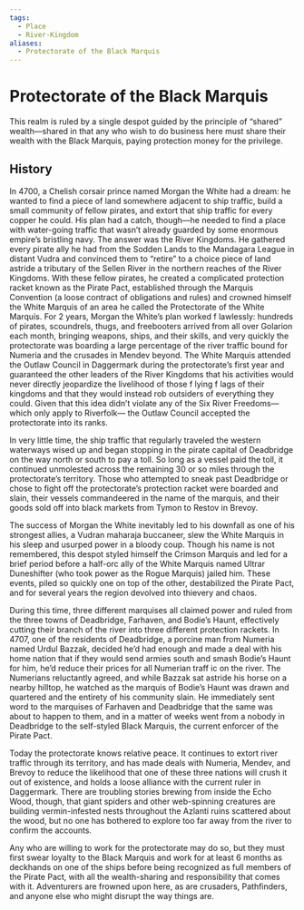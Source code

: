 ```yaml
---
tags:
  - Place
  - River-Kingdom
aliases:
  - Protectorate of the Black Marquis
---
```

# Protectorate of the Black Marquis
This realm is ruled by a single despot guided by the principle of “shared” wealth—shared in that any who wish to do business here must share their wealth with the Black Marquis, paying protection money for the privilege. 

## History
In 4700, a Chelish corsair prince named Morgan the White had a dream: he wanted to find a piece of land somewhere adjacent to ship traffic, build a small community of fellow pirates, and extort that ship traffic for every copper he could. His plan had a catch, though—he needed to find a place with water-going traffic that wasn’t already guarded by some enormous empire’s bristling navy. The answer was the River Kingdoms. He gathered every pirate ally he had from the Sodden Lands to the Mandagara League in distant Vudra and convinced them to “retire” to a choice piece of land astride a tributary of the Sellen River in the northern reaches of the River Kingdoms. With these fellow pirates, he created a complicated protection racket known as the Pirate Pact, established through the Marquis Convention (a loose contract of obligations and rules) and crowned himself the White Marquis of an area he called the Protectorate of the White Marquis. For 2 years, Morgan the White’s plan worked f lawlessly: hundreds of pirates, scoundrels, thugs, and freebooters arrived from all over Golarion each month, bringing weapons, ships, and their skills, and very quickly the protectorate was boarding a large percentage of the river traffic bound for Numeria and the crusades in Mendev beyond. The White Marquis attended the Outlaw Council in Daggermark during the protectorate’s first year and guaranteed the other leaders of the River Kingdoms that his activities would never directly jeopardize the livelihood of those f lying f lags of their kingdoms and that they would instead rob outsiders of everything they could. Given that this idea didn’t violate any of the Six River Freedoms—which only apply to Riverfolk— the Outlaw Council accepted the protectorate into its ranks.

In very little time, the ship traffic that regularly traveled the western waterways wised up and began stopping in the pirate capital of Deadbridge on the way north or south to pay a toll. So long as a vessel paid the toll, it continued unmolested across the remaining 30 or so miles through the protectorate’s territory. Those who attempted to sneak past Deadbridge or chose to fight off the protectorate’s protection racket were boarded and slain, their vessels commandeered in the name of the marquis, and their goods sold off into black markets from Tymon to Restov in Brevoy.

The success of Morgan the White inevitably led to his downfall as one of his strongest allies, a Vudran maharaja buccaneer, slew the White Marquis in his sleep and usurped power in a bloody coup. Though his name is not remembered, this despot styled himself the Crimson Marquis and led for a brief period before a half-orc ally of the White Marquis named Ultrar Duneshifter (who took power as the Rogue Marquis) jailed him. These events, piled so quickly one on top of the other, destabilized the Pirate Pact, and for several years the region devolved into thievery and chaos.

During this time, three different marquises all claimed power and ruled from the three towns of Deadbridge, Farhaven, and Bodie’s Haunt, effectively cutting their branch of the river into three different protection rackets. In 4707, one of the residents of Deadbridge, a porcine man from Numeria named Urdul Bazzak, decided he’d had enough and made a deal with his home nation that if they would send armies south and smash Bodie’s Haunt for him, he’d reduce their prices for all Numerian traff ic on the river. The Numerians reluctantly agreed, and while Bazzak sat astride his horse on a nearby hilltop, he watched as the marquis of Bodie’s Haunt was drawn and quartered and the entirety of his community slain. He immediately sent word to the marquises of Farhaven and Deadbridge that the same was about to happen to them, and in a matter of weeks went from a nobody in Deadbridge to the self-styled Black Marquis, the current enforcer of the Pirate Pact.

Today the protectorate knows relative peace. It continues to extort river traffic through its territory, and has made deals with Numeria, Mendev, and Brevoy to reduce the likelihood that one of these three nations will crush it out of existence, and holds a loose alliance with the current ruler in Daggermark. There are troubling stories brewing from inside the Echo Wood, though, that giant spiders and other web-spinning creatures are building vermin-infested nests throughout the Azlanti ruins scattered about the wood, but no one has bothered to explore too far away from the river to confirm the accounts.

Any who are willing to work for the protectorate may do so, but they must first swear loyalty to the Black Marquis and work for at least 6 months as deckhands on one of the ships before being recognized as full members of the Pirate Pact, with all the wealth-sharing and responsibility that comes with it. Adventurers are frowned upon here, as are crusaders, Pathfinders, and anyone else who might disrupt the way things are.